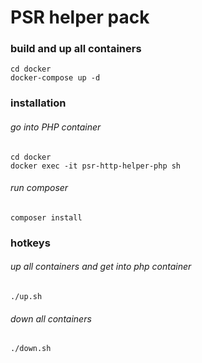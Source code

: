 # PSR helper pack
### build and up all containers
```
cd docker
docker-compose up -d
```
### installation
###### go into PHP container
```
cd docker
docker exec -it psr-http-helper-php sh
```
###### run composer
```
composer install
```
### hotkeys
###### up all containers and get into php container
```
./up.sh
```
###### down all containers
```
./down.sh
```